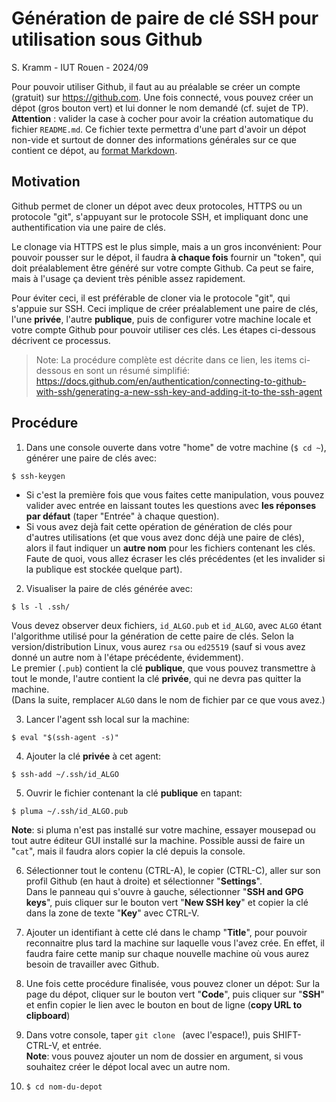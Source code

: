 # Génération de paire de clé SSH pour utilisation sous Github

S. Kramm - IUT Rouen - 2024/09

Pour pouvoir utiliser Github, il faut au au préalable se créer un compte (gratuit) sur https://github.com.
Une fois connecté, vous pouvez créer un dépot (gros bouton vert)
et lui donner le nom demandé (cf. sujet de TP).  
**Attention** : valider la case à cocher pour avoir la création automatique du fichier `README.md`.
Ce fichier texte permettra d'une part d'avoir un dépot non-vide et surtout de donner des informations générales sur ce que contient ce dépot, au [format Markdown](https://fr.wikipedia.org/wiki/Markdown).

## Motivation

Github permet de cloner un dépot avec deux protocoles, HTTPS ou un protocole "git", s'appuyant sur le protocole SSH, et impliquant donc une authentification via une paire de clés.

Le clonage via HTTPS est le plus simple, mais a un gros inconvénient:
Pour pouvoir pousser sur le dépot, il faudra **à chaque fois** fournir un "token", qui doit préalablement être généré sur votre compte Github.
Ca peut se faire, mais à l'usage ça devient très pénible assez rapidement.

Pour éviter ceci, il est préférable de cloner via le protocole "git", qui s'appuie sur SSH.
Ceci implique de créer préalablement une paire de clés, l'une **privée**, l'autre **publique**, puis de configurer votre machine locale et votre compte Github pour pouvoir utiliser ces clés.
Les étapes ci-dessous décrivent ce processus.

> Note: La procédure complète est décrite dans ce lien, les items ci-dessous en sont un résumé simplifié:
> https://docs.github.com/en/authentication/connecting-to-github-with-ssh/generating-a-new-ssh-key-and-adding-it-to-the-ssh-agent

## Procédure

1. Dans une console ouverte dans votre "home" de votre machine (`$ cd ~`), générer une paire de clés avec:
```
$ ssh-keygen
```
- Si c'est la première fois que vous faites cette manipulation, vous pouvez valider avec entrée en laissant toutes les questions avec **les réponses par défaut**
(taper "Entrée" à chaque question).
- Si vous avez dejà fait cette opération de génération de clés pour d'autres utilisations (et que vous avez donc déjà une paire de clés), alors il faut indiquer un **autre nom** pour les fichiers contenant les clés.
Faute de quoi, vous allez écraser les clés précédentes (et les invalider si la publique est stockée quelque part).

2. Visualiser la paire de clés générée avec:
```
$ ls -l .ssh/
```
Vous devez observer deux fichiers, `id_ALGO.pub` et `id_ALGO`, avec `ALGO` étant l'algorithme utilisé pour la génération de cette paire de clés.
Selon la version/distribution Linux, vous aurez `rsa` ou `ed25519`
(sauf si vous avez donné un autre nom à l'étape précédente, évidemment).  
Le premier (`.pub`) contient la clé **publique**, que vous pouvez transmettre à tout le monde, l'autre contient la clé **privée**, qui ne devra pas quitter la machine.  
(Dans la suite, remplacer `ALGO` dans le nom de fichier par ce que vous avez.)

3. Lancer l'agent ssh local sur la machine:
```
$ eval "$(ssh-agent -s)"
```

4. Ajouter la clé **privée** à cet agent:
```
$ ssh-add ~/.ssh/id_ALGO
```

5. Ouvrir le fichier contenant la clé **publique** en tapant:
```
$ pluma ~/.ssh/id_ALGO.pub
```
__Note__: si pluma n'est pas installé sur votre machine, essayer mousepad ou tout autre éditeur GUI installé sur la machine. Possible aussi de faire un "`cat`", mais il faudra alors copier la clé depuis la console.

6. Sélectionner tout le contenu (CTRL-A), le copier (CTRL-C), aller sur son profil Github (en haut à droite) et sélectionner "__Settings__".  
Dans le panneau qui s'ouvre à gauche, sélectionner "__SSH and GPG keys__", puis cliquer sur le bouton vert "__New SSH key__" et copier la clé dans la zone de texte "__Key__" avec CTRL-V.

7. Ajouter un identifiant à cette clé dans le champ "__Title__", pour pouvoir reconnaitre plus tard la machine sur laquelle vous l'avez crée.
En effet, il faudra faire cette manip sur chaque nouvelle machine où vous aurez besoin de travailler avec Github.

8. Une fois cette procédure finalisée, vous pouvez cloner un dépot:
Sur la page du dépot, cliquer sur le bouton vert "__Code__", puis cliquer sur "__SSH__" et enfin copier le lien avec le bouton en bout de ligne
(__copy URL to clipboard__)

9. Dans votre console, taper `git clone ` (avec l'espace!), puis SHIFT-CTRL-V, et entrée.  
__Note__: vous pouvez ajouter un nom de dossier en argument, si vous souhaitez créer le dépot local avec un autre nom.

10. `$ cd nom-du-depot`


